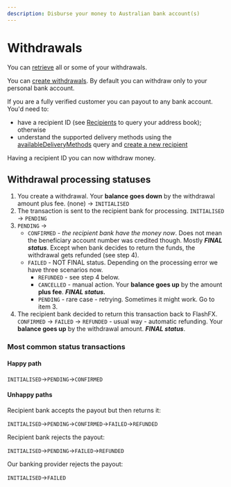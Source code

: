 ```yaml
---
description: Disburse your money to Australian bank account(s)
---
```


# Withdrawals

You can [retrieve](query-withdrawals.md) all or some of your withdrawals.

You can [create withdrawals](withdraw-funds.md). By default you can withdraw only to your personal bank account.

If you are a fully verified customer you can payout to any bank account. You'd need to:

* have a recipient ID \(see [Recipients](../recipients/) to query your address book\); otherwise
* understand the supported delivery methods using the [availableDeliveryMethods](../recipients/required-fields.md) query and [create a new recipient](../recipients/#create-a-recipient)

Having a recipient ID you can now withdraw money.

## Withdrawal processing statuses

1. You create a withdrawal. Your **balance goes down** by the withdrawal amount plus fee. \(none\) → `INITIALISED`
2. The transaction is sent to the recipient bank for processing. `INITIALISED` → `PENDING`
3. `PENDING` →
   * `CONFIRMED` - _the recipient bank have the money now_. Does not mean the beneficiary account number was credited though. Mostly _**FINAL status**_. Except when bank decides to return the funds, the withdrawal gets refunded \(see step 4\).
   * `FAILED` - NOT FINAL status. Depending on the processing error we have three scenarios now.
     * `REFUNDED` - see step 4 below.
     * `CANCELLED` - manual action. Your **balance goes up** by the amount **plus fee**. _**FINAL status.**_
     * `PENDING` - rare case - retrying. Sometimes it might work. Go to item 3.
4. The recipient bank decided to return this transaction back to FlashFX. `CONFIRMED` → `FAILED` → `REFUNDED` - usual way - automatic refunding. Your **balance goes up** by the withdrawal amount. _**FINAL status**_.

### Most common status transactions

#### Happy path

`INITIALISED`→`PENDING`→`CONFIRMED`

#### Unhappy paths

Recipient bank accepts the payout but then returns it:

`INITIALISED`→`PENDING`→`CONFIRMED`→`FAILED`→`REFUNDED`

Recipient bank rejects the payout:

`INITIALISED`→`PENDING`→`FAILED`→`REFUNDED`

Our banking provider rejects the payout:

`INITIALISED`→`FAILED`

